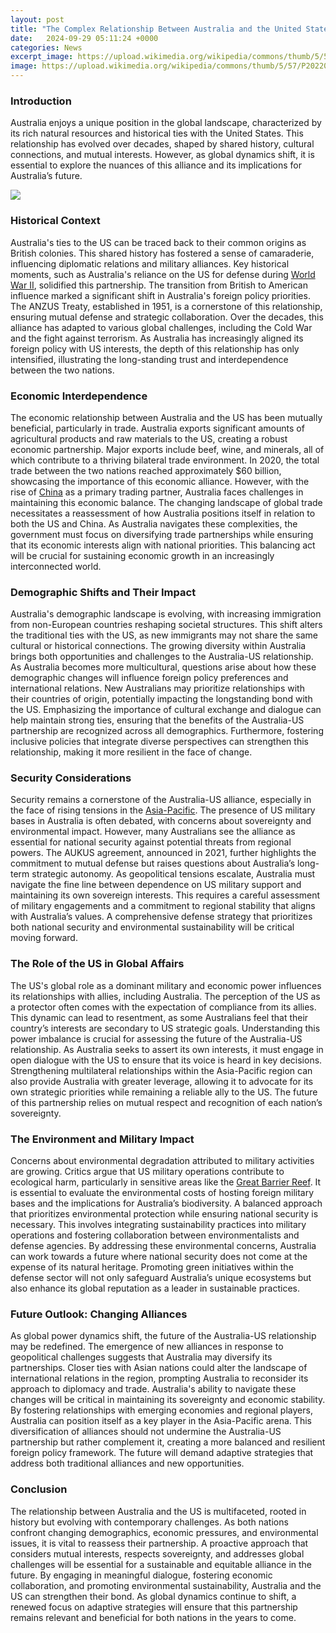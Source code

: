 ```yaml
---
layout: post
title: "The Complex Relationship Between Australia and the United States"
date:   2024-09-29 05:11:24 +0000
categories: News
excerpt_image: https://upload.wikimedia.org/wikipedia/commons/thumb/5/57/P20220524AS-1533_%2852245766080%29.jpg/220px-P20220524AS-1533_%2852245766080%29.jpg
image: https://upload.wikimedia.org/wikipedia/commons/thumb/5/57/P20220524AS-1533_%2852245766080%29.jpg/220px-P20220524AS-1533_%2852245766080%29.jpg
---
```


### Introduction
Australia enjoys a unique position in the global landscape, characterized by its rich natural resources and historical ties with the United States. This relationship has evolved over decades, shaped by shared history, cultural connections, and mutual interests. However, as global dynamics shift, it is essential to explore the nuances of this alliance and its implications for Australia’s future.

![](https://upload.wikimedia.org/wikipedia/commons/thumb/5/57/P20220524AS-1533_%2852245766080%29.jpg/220px-P20220524AS-1533_%2852245766080%29.jpg)
### Historical Context
Australia's ties to the US can be traced back to their common origins as British colonies. This shared history has fostered a sense of camaraderie, influencing diplomatic relations and military alliances. Key historical moments, such as Australia's reliance on the US for defense during [World War II](https://more.io.vn/en/World_War_II), solidified this partnership. The transition from British to American influence marked a significant shift in Australia's foreign policy priorities. 
The ANZUS Treaty, established in 1951, is a cornerstone of this relationship, ensuring mutual defense and strategic collaboration. Over the decades, this alliance has adapted to various global challenges, including the Cold War and the fight against terrorism. As Australia has increasingly aligned its foreign policy with US interests, the depth of this relationship has only intensified, illustrating the long-standing trust and interdependence between the two nations.
### Economic Interdependence
The economic relationship between Australia and the US has been mutually beneficial, particularly in trade. Australia exports significant amounts of agricultural products and raw materials to the US, creating a robust economic partnership. Major exports include beef, wine, and minerals, all of which contribute to a thriving bilateral trade environment. In 2020, the total trade between the two nations reached approximately $60 billion, showcasing the importance of this economic alliance.
However, with the rise of [China](https://more.io.vn/en/China) as a primary trading partner, Australia faces challenges in maintaining this economic balance. The changing landscape of global trade necessitates a reassessment of how Australia positions itself in relation to both the US and China. As Australia navigates these complexities, the government must focus on diversifying trade partnerships while ensuring that its economic interests align with national priorities. This balancing act will be crucial for sustaining economic growth in an increasingly interconnected world.
### Demographic Shifts and Their Impact
Australia's demographic landscape is evolving, with increasing immigration from non-European countries reshaping societal structures. This shift alters the traditional ties with the US, as new immigrants may not share the same cultural or historical connections. The growing diversity within Australia brings both opportunities and challenges to the Australia-US relationship.
As Australia becomes more multicultural, questions arise about how these demographic changes will influence foreign policy preferences and international relations. New Australians may prioritize relationships with their countries of origin, potentially impacting the longstanding bond with the US. Emphasizing the importance of cultural exchange and dialogue can help maintain strong ties, ensuring that the benefits of the Australia-US partnership are recognized across all demographics. Furthermore, fostering inclusive policies that integrate diverse perspectives can strengthen this relationship, making it more resilient in the face of change.
### Security Considerations
Security remains a cornerstone of the Australia-US alliance, especially in the face of rising tensions in the [Asia-Pacific](https://more.io.vn/en/Asia-Pacific_region). The presence of US military bases in Australia is often debated, with concerns about sovereignty and environmental impact. However, many Australians see the alliance as essential for national security against potential threats from regional powers.
The AUKUS agreement, announced in 2021, further highlights the commitment to mutual defense but raises questions about Australia’s long-term strategic autonomy. As geopolitical tensions escalate, Australia must navigate the fine line between dependence on US military support and maintaining its own sovereign interests. This requires a careful assessment of military engagements and a commitment to regional stability that aligns with Australia’s values. A comprehensive defense strategy that prioritizes both national security and environmental sustainability will be critical moving forward.
### The Role of the US in Global Affairs
The US's global role as a dominant military and economic power influences its relationships with allies, including Australia. The perception of the US as a protector often comes with the expectation of compliance from its allies. This dynamic can lead to resentment, as some Australians feel that their country’s interests are secondary to US strategic goals.
Understanding this power imbalance is crucial for assessing the future of the Australia-US relationship. As Australia seeks to assert its own interests, it must engage in open dialogue with the US to ensure that its voice is heard in key decisions. Strengthening multilateral relationships within the Asia-Pacific region can also provide Australia with greater leverage, allowing it to advocate for its own strategic priorities while remaining a reliable ally to the US. The future of this partnership relies on mutual respect and recognition of each nation’s sovereignty.
### The Environment and Military Impact
Concerns about environmental degradation attributed to military activities are growing. Critics argue that US military operations contribute to ecological harm, particularly in sensitive areas like the [Great Barrier Reef](https://more.io.vn/en/Great_Barrier_Reef). It is essential to evaluate the environmental costs of hosting foreign military bases and the implications for Australia’s biodiversity.
A balanced approach that prioritizes environmental protection while ensuring national security is necessary. This involves integrating sustainability practices into military operations and fostering collaboration between environmentalists and defense agencies. By addressing these environmental concerns, Australia can work towards a future where national security does not come at the expense of its natural heritage. Promoting green initiatives within the defense sector will not only safeguard Australia’s unique ecosystems but also enhance its global reputation as a leader in sustainable practices.
### Future Outlook: Changing Alliances
As global power dynamics shift, the future of the Australia-US relationship may be redefined. The emergence of new alliances in response to geopolitical challenges suggests that Australia may diversify its partnerships. Closer ties with Asian nations could alter the landscape of international relations in the region, prompting Australia to reconsider its approach to diplomacy and trade.
Australia's ability to navigate these changes will be critical in maintaining its sovereignty and economic stability. By fostering relationships with emerging economies and regional players, Australia can position itself as a key player in the Asia-Pacific arena. This diversification of alliances should not undermine the Australia-US partnership but rather complement it, creating a more balanced and resilient foreign policy framework. The future will demand adaptive strategies that address both traditional alliances and new opportunities.
### Conclusion
The relationship between Australia and the US is multifaceted, rooted in history but evolving with contemporary challenges. As both nations confront changing demographics, economic pressures, and environmental issues, it is vital to reassess their partnership. A proactive approach that considers mutual interests, respects sovereignty, and addresses global challenges will be essential for a sustainable and equitable alliance in the future.
By engaging in meaningful dialogue, fostering economic collaboration, and promoting environmental sustainability, Australia and the US can strengthen their bond. As global dynamics continue to shift, a renewed focus on adaptive strategies will ensure that this partnership remains relevant and beneficial for both nations in the years to come.